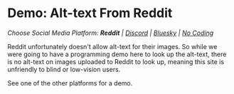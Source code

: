 # Demo: Alt-text From Reddit
_Choose Social Media Platform: __Reddit__ | <a href='../../../discord/ch10_accessibility/04_alt_text/02_demo_alt_text.html'>Discord</a> | <a href='../../../bsky/ch10_accessibility/04_alt_text/02_demo_alt_text.html'>Bluesky</a> | <a href='../../../nocode/ch10_accessibility/04_alt_text/02_demo_alt_text.html'>No Coding</a>_


Reddit unfortunately doesn't allow alt-text for their images. So while we were going to have a programming demo here to look up the alt-text, there is no alt-text on images uploaded to Reddit to look up, meaning this site is unfriendly to blind or low-vision users.

See one of the other platforms for a demo.
